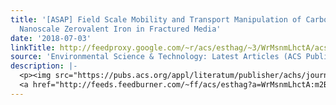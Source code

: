 ```yaml
---
title: '[ASAP] Field Scale Mobility and Transport Manipulation of Carbon-Supported
  Nanoscale Zerovalent Iron in Fractured Media'
date: '2018-07-03'
linkTitle: http://feedproxy.google.com/~r/acs/esthag/~3/WrMsnmLhctA/acs.est.8b01226
source: 'Environmental Science & Technology: Latest Articles (ACS Publications)'
description: |-
  <p><img src="https://pubs.acs.org/appl/literatum/publisher/achs/journals/content/esthag/0/esthag.ahead-of-print/acs.est.8b01226/20180702/images/medium/es-2018-01226g_0006.gif" alt="TOC Graphic"/></p><div><cite>Environmental Science & Technology</cite></div><div>DOI: 10.1021/acs.est.8b01226</div><div class="feedflare">
  <a href="http://feeds.feedburner.com/~ff/acs/esthag?a=WrMsnmLhctA:m2BoVrb5Gyc:yIl2AUoC8zA"><img src="http://feeds.feedburner.com/~ff/acs/esthag?d=yIl2AUoC8zA" border="0"></img></a>
---
```


